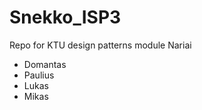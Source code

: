 # Snekko_ISP3
Repo for KTU design patterns module
 Nariai
 * Domantas
 * Paulius
 * Lukas
 * Mikas

 
